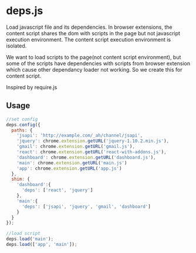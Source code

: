 # deps.js
Load javascript file and its dependencies.
In browser extensions, the content script shares the dom with scripts in the page but not javascript execution environment. The content script execution environment is isolated.

We want to load scripts to the page(not content script environment), but some of the scripts have dependencies with scripts from browser extension which cause other dependancy loader not working. So we create this for content script.

Inspired by require.js

## Usage
```javascript
//set config
deps.config({
  paths: {
    'jsapi': 'http://example.com/_ah/channel/jsapi',
    'jquery': chrome.extension.getURL('jquery-1.10.2.min.js'),
    'gmail': chrome.extension.getURL('gmail.js'),
    'react': chrome.extension.getURL('react-with-addons.js'),
    'dashboard': chrome.extension.getURL('dashboard.js'),
    'main': chrome.extension.getURL('main.js')
    'app': chrome.extension.getURL('app.js')
  },
  shim: {
    'dashboard':{
      'deps': ['react', 'jquery']
    },
    'main':{
      'deps': ['jsapi', 'jquery', 'gmail', 'dashboard']
    }
  }
});

//load script
deps.load('main');
deps.load(['app', 'main']);
```
